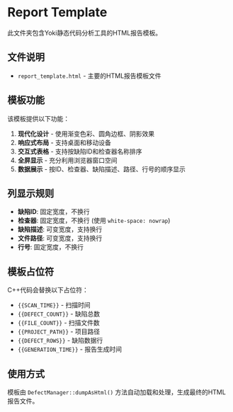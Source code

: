 # Report Template

此文件夹包含Yoki静态代码分析工具的HTML报告模板。

## 文件说明

- `report_template.html` - 主要的HTML报告模板文件

## 模板功能

该模板提供以下功能：

1. **现代化设计** - 使用渐变色彩、圆角边框、阴影效果
2. **响应式布局** - 支持桌面和移动设备
3. **交互式表格** - 支持按缺陷ID和检查器名称排序
4. **全屏显示** - 充分利用浏览器窗口空间
5. **数据展示** - 按ID、检查器、缺陷描述、路径、行号的顺序显示

## 列显示规则

- **缺陷ID**: 固定宽度，不换行
- **检查器**: 固定宽度，不换行 (使用 `white-space: nowrap`)
- **缺陷描述**: 可变宽度，支持换行
- **文件路径**: 可变宽度，支持换行
- **行号**: 固定宽度，不换行

## 模板占位符

C++代码会替换以下占位符：

- `{{SCAN_TIME}}` - 扫描时间
- `{{DEFECT_COUNT}}` - 缺陷总数
- `{{FILE_COUNT}}` - 扫描文件数
- `{{PROJECT_PATH}}` - 项目路径
- `{{DEFECT_ROWS}}` - 缺陷数据行
- `{{GENERATION_TIME}}` - 报告生成时间

## 使用方式

模板由 `DefectManager::dumpAsHtml()` 方法自动加载和处理，生成最终的HTML报告文件。
